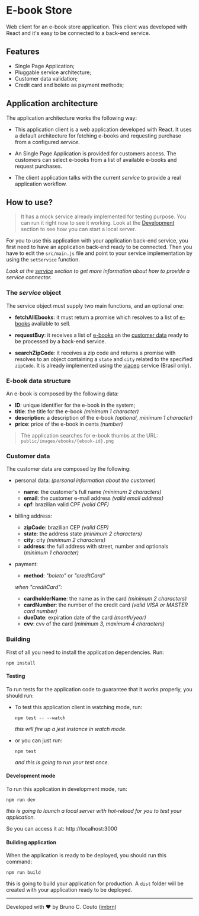 # E-book Store

Web client for an e-book store application. This client was developed with React
and it's easy to be connected to a back-end service.

## Features

- Single Page Application;
- Pluggable service architecture;
- Customer data validation;
- Credit card and boleto as payment methods;

## Application architecture

The application architecture works the following way:

- This application client is a web application developed with React. It uses a
  default architecture for fetching e-books and requesting purchase from a
  configured _service_.

- An Single Page Application is provided for customers access. The customers can
  select e-books from a list of available e-books and request purchases.

- The client application talks with the current _service_ to provide a real
  application workflow.

## How to use?

> It has a mock service already implemented for testing purpose. You can run it
> right now to see it working. Look at the [Development](#development-mode)
> section to see how you can start a local server.

For you to use this application with your application back-end service, you
first need to have an application back-end ready to be connected. Then you have
to edit the `src/main.js` file and point to your service implementation by
using the `setService` function.

_Look at the [service](#the-service-object) section to get more information about
how to provide a service connector._

### The _service_ object

The service object must supply two main functions, and an optional one:

- **fetchAllEbooks**: it must return a promise which resolves to a list of
  [e-books](#e-book-data-structure) available to sell.

- **requestBuy**: it receives a list of [e-books](#e-book-data-structure) an
  the [customer data](#customer-data) ready to be processed by a back-end
  service.

- **searchZipCode**: it receives a zip code and returns a promise with resolves
  to an object containing a `state` and `city` related to the specified `zipCode`.
  It is already implemented using the [viacep](http://viacep.com.br/) service
  (Brasil only).

### E-book data structure

An e-book is composed by the following data:

- **ID**: unique identifier for the e-book in the system;
- **title**: the title for the e-book _(minimum 1 character)_
- **description**: a description of the e-book _(optional, minimum 1 character)_
- **price**: price of the e-book in cents _(number)_

> The application searches for e-book thumbs at the URL:
> `public/images/ebooks/{ebook-id}.png`

### Customer data

The customer data are composed by the following:

- personal data: _(personal information about the customer)_

  - **name**: the customer's full name _(minimum 2 characters)_
  - **email**: the customer e-mail address _(valid email address)_
  - **cpf**: brazilian valid CPF _(valid CPF)_

- billing address:

  - **zipCode**: brazilian CEP _(valid CEP)_
  - **state**: the address state _(minimum 2 characters)_
  - **city**: city _(minimum 2 characters)_
  - **address**: the full address with street, number and optionals (_minimum 1 character)_

- payment:

  - **method**: _"boleto"_ or _"creditCard"_

  _when "creditCard":_

  - **cardholderName**: the name as in the card _(minimum 2 characters)_
  - **cardNumber**: the number of the credit card _(valid VISA or MASTER card number)_
  - **dueDate**: expiration date of the card _(month/year)_
  - **cvv**: cvv of the card (_minimum 3, maximum 4 characters)_

### Building

First of all you need to install the application dependencies. Run:

```shell
npm install
```

#### Testing

To run tests for the application code to guarantee that it works properly, you
should run:

- To test this application client in watching mode, run:

  ```shell
  npm test -- --watch
  ```

  _this will fire up a jest instance in watch mode._

- or you can just run:

  ```shell
  npm test
  ```

  _and this is going to run your test once._

#### Development mode

To run this application in development mode, run:

```shell
npm run dev
```

_this is going to launch a local server with hot-reload for you to test your
application._

So you can access it at: http://localhost:3000

#### Building application

When the application is ready to be deployed, you should run this command:

```shell
npm run build
```

this is going to build your application for production. A `dist` folder will be
created with your application ready to be deployed.

---

Developed with ❤ by Bruno C. Couto ([imbrn](https://github.com/imbrn))
